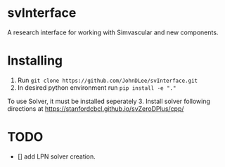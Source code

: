 # svInterface
A research interface for working with Simvascular and new components.


# Installing

1. Run `git clone https://github.com/JohnDLee/svInterface.git`
2. In desired python environment run `pip install -e "."`

To use Solver, it must be installed seperately
3. Install solver following directions at https://stanfordcbcl.github.io/svZeroDPlus/cpp/


# TODO

- [] add LPN solver creation.